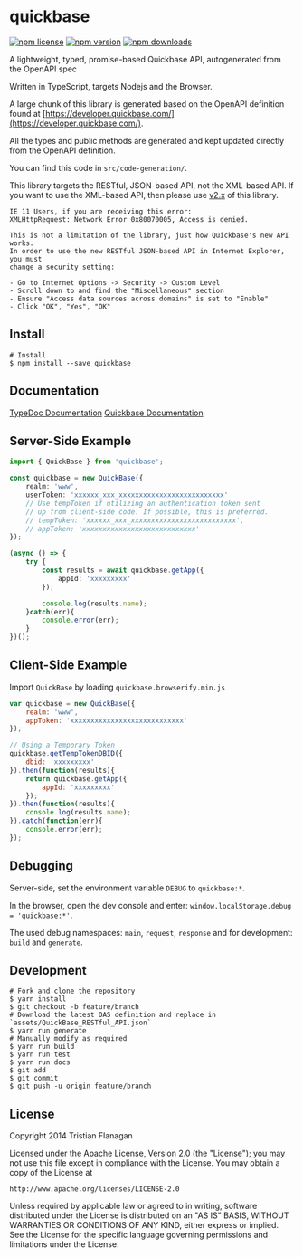 quickbase
=========

[![npm license](https://img.shields.io/npm/l/quickbase.svg)](https://www.npmjs.com/package/quickbase) [![npm version](https://img.shields.io/npm/v/quickbase.svg)](https://www.npmjs.com/package/quickbase) [![npm downloads](https://img.shields.io/npm/dm/quickbase.svg)](https://www.npmjs.com/package/quickbase)

A lightweight, typed, promise-based Quickbase API, autogenerated from the OpenAPI spec

Written in TypeScript, targets Nodejs and the Browser.

A large chunk of this library is generated based on the OpenAPI definition found at [https://developer.quickbase.com/](https://developer.quickbase.com/).

All the types and public methods are generated and kept updated directly from the OpenAPI definition.

You can find this code in `src/code-generation/`.

This library targets the RESTful, JSON-based API, not the XML-based API. If you want to use the XML-based API, then please use [v2.x](https://github.com/tflanagan/node-quickbase/tree/v2.x/) of this library.

```
IE 11 Users, if you are receiving this error:
XMLHttpRequest: Network Error 0x80070005, Access is denied.

This is not a limitation of the library, just how Quickbase's new API works.
In order to use the new RESTful JSON-based API in Internet Explorer, you must
change a security setting:

- Go to Internet Options -> Security -> Custom Level
- Scroll down to and find the "Miscellaneous" section
- Ensure "Access data sources across domains" is set to "Enable"
- Click "OK", "Yes", "OK"
```

Install
-------
```
# Install
$ npm install --save quickbase
```

Documentation
-------------

[TypeDoc Documentation](https://tflanagan.github.io/node-quickbase/)
[Quickbase Documentation](https://developer.quickbase.com/)

Server-Side Example
-------------------
```typescript
import { QuickBase } from 'quickbase';

const quickbase = new QuickBase({
    realm: 'www',
    userToken: 'xxxxxx_xxx_xxxxxxxxxxxxxxxxxxxxxxxxxx'
    // Use tempToken if utilizing an authentication token sent
    // up from client-side code. If possible, this is preferred.
    // tempToken: 'xxxxxx_xxx_xxxxxxxxxxxxxxxxxxxxxxxxxx',
    // appToken: 'xxxxxxxxxxxxxxxxxxxxxxxxxxxx'
});

(async () => {
    try {
        const results = await quickbase.getApp({
            appId: 'xxxxxxxxx'
        });

        console.log(results.name);
    }catch(err){
        console.error(err);
    }
})();
```

Client-Side Example
-------------------
Import `QuickBase` by loading `quickbase.browserify.min.js`

```javascript
var quickbase = new QuickBase({
    realm: 'www',
    appToken: 'xxxxxxxxxxxxxxxxxxxxxxxxxxxx'
});

// Using a Temporary Token
quickbase.getTempTokenDBID({
    dbid: 'xxxxxxxxx'
}).then(function(results){
    return quickbase.getApp({
        appId: 'xxxxxxxxx'
    });
}).then(function(results){
    console.log(results.name);
}).catch(function(err){
    console.error(err);
});
```

Debugging
---------

Server-side, set the environment variable `DEBUG` to `quickbase:*`.

In the browser, open the dev console and enter: `window.localStorage.debug = 'quickbase:*'`.

The used debug namespaces: `main`, `request`, `response` and for development: `build` and `generate`.

Development
-----------

```
# Fork and clone the repository
$ yarn install
$ git checkout -b feature/branch
# Download the latest OAS definition and replace in `assets/QuickBase_RESTful_API.json`
$ yarn run generate
# Manually modify as required
$ yarn run build
$ yarn run test
$ yarn run docs
$ git add
$ git commit
$ git push -u origin feature/branch
```

License
-------
Copyright 2014 Tristian Flanagan

Licensed under the Apache License, Version 2.0 (the "License");
you may not use this file except in compliance with the License.
You may obtain a copy of the License at

    http://www.apache.org/licenses/LICENSE-2.0

Unless required by applicable law or agreed to in writing, software
distributed under the License is distributed on an "AS IS" BASIS,
WITHOUT WARRANTIES OR CONDITIONS OF ANY KIND, either express or implied.
See the License for the specific language governing permissions and
limitations under the License.
